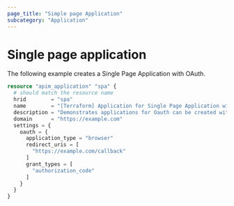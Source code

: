 ```yaml
---
page_title: "Simple page Application"
subcategory: "Application"
---
```


# Single page application

The following example creates a Single Page Application with OAuth.

```terraform
resource "apim_application" "spa" {
  # should match the resource name
  hrid        = "spa"
  name        = "[Terraform] Application for Single Page Application with OAuth"
  description = "Demonstrates applications for Oauth can be created with Terraform"
  domain      = "https://example.com"
  settings = {
    oauth = {
      application_type = "browser"
      redirect_uris = [
        "https://example.com/callback"
      ]
      grant_types = [
        "authorization_code"
      ]
    }
  }
}
```